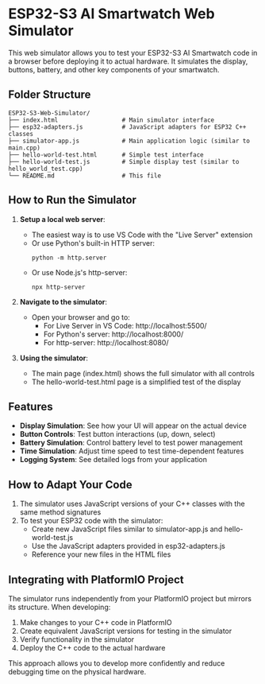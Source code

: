 # ESP32-S3 AI Smartwatch Web Simulator

This web simulator allows you to test your ESP32-S3 AI Smartwatch code in a browser before deploying it to actual hardware. It simulates the display, buttons, battery, and other key components of your smartwatch.

## Folder Structure

```
ESP32-S3-Web-Simulator/
├── index.html                  # Main simulator interface
├── esp32-adapters.js           # JavaScript adapters for ESP32 C++ classes
├── simulator-app.js            # Main application logic (similar to main.cpp)
├── hello-world-test.html       # Simple test interface
├── hello-world-test.js         # Simple display test (similar to hello_world_test.cpp)
└── README.md                   # This file
```

## How to Run the Simulator

1. **Setup a local web server**:
   - The easiest way is to use VS Code with the "Live Server" extension
   - Or use Python's built-in HTTP server: 
     ```
     python -m http.server
     ```
   - Or use Node.js's http-server:
     ```
     npx http-server
     ```

2. **Navigate to the simulator**:
   - Open your browser and go to:
     - For Live Server in VS Code: http://localhost:5500/
     - For Python's server: http://localhost:8000/
     - For http-server: http://localhost:8080/

3. **Using the simulator**:
   - The main page (index.html) shows the full simulator with all controls
   - The hello-world-test.html page is a simplified test of the display

## Features

- **Display Simulation**: See how your UI will appear on the actual device
- **Button Controls**: Test button interactions (up, down, select)
- **Battery Simulation**: Control battery level to test power management
- **Time Simulation**: Adjust time speed to test time-dependent features
- **Logging System**: See detailed logs from your application

## How to Adapt Your Code

1. The simulator uses JavaScript versions of your C++ classes with the same method signatures
2. To test your ESP32 code with the simulator:
   - Create new JavaScript files similar to simulator-app.js and hello-world-test.js
   - Use the JavaScript adapters provided in esp32-adapters.js
   - Reference your new files in the HTML files

## Integrating with PlatformIO Project

The simulator runs independently from your PlatformIO project but mirrors its structure. When developing:

1. Make changes to your C++ code in PlatformIO
2. Create equivalent JavaScript versions for testing in the simulator
3. Verify functionality in the simulator
4. Deploy the C++ code to the actual hardware

This approach allows you to develop more confidently and reduce debugging time on the physical hardware.
